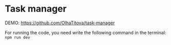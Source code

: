# Task manager

DEMO: https://github.com/OlhaTitova/task-manager

For running the code, you need write the following command in the terminal: ```npm run dev```


